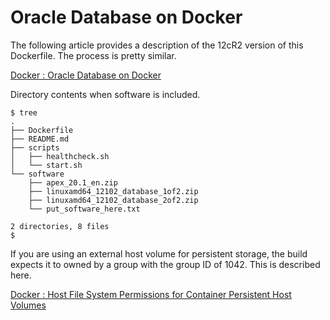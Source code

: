 # Oracle Database on Docker

The following article provides a description of the 12cR2 version of this Dockerfile. The process is pretty similar.

[Docker : Oracle Database on Docker](https://oracle-base.com/articles/linux/docker-oracle-database-on-docker)

Directory contents when software is included.

```
$ tree
.
├── Dockerfile
├── README.md
├── scripts
│   ├── healthcheck.sh
│   └── start.sh
└── software
    ├── apex_20.1_en.zip
    ├── linuxamd64_12102_database_1of2.zip
    ├── linuxamd64_12102_database_2of2.zip
    └── put_software_here.txt

2 directories, 8 files
$
```

If you are using an external host volume for persistent storage, the build expects it to owned by a group with the group ID of 1042. This is described here.

[Docker : Host File System Permissions for Container Persistent Host Volumes](https://oracle-base.com/articles/linux/docker-host-file-system-permissions-for-container-persistent-host-volumes)
